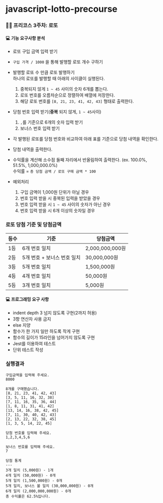 # javascript-lotto-precourse

### 🙏🏻 프리코스 3주차: 로또

#### 💻 기능 요구사항 분석

- 로또 구입 금액 입력 받기
- `구입 가격 / 1000` 을 통해 발행할 로또 개수 구하기
- 발행할 로또 수 만큼 로또 발행하기  
  하나의 로또를 발행할 때 아래의 사이클이 실행된다.
  1. 중복되지 않게 `1 ~ 45` 사이의 숫자 6개를 뽑는다.
  2. 로또 번호를 오름차순으로 정렬하여 배열에 저장한다.
  3. 해당 로또 번호를 `[8, 21, 23, 41, 42, 43]` 형태로 출력한다.
- 당첨 번호 입력 받기(**중복** 되지 않게, `1 ~ 45`사이)
  1. `,`를 기준으로 6개의 숫자 입력 받기
  2. 보너스 번호 입력 받기
- 각 발행된 로또를 당첨 번호와 비교하여 아래 표를 기준으로 당첨 내역을 확인한다.
- 당첨 내역을 출력한다.
- 수익률을 계산해 소수점 둘째 자리에서 반올림하여 출력한다. (ex. 100.0%, 51.5%, 1,000,000.0%)  
  수익률 = `총 당첨 금액 / 로또 구매 금액 * 100`

- 예외처리
  1. 구입 금액이 1,000원 단위가 아닐 경우
  2. 번호 입력 받을 시 중복된 입력을 받았을 경우
  3. 번호 입력 받을 시 `1 ~ 45` 사이의 숫자가 아닌 경우
  4. 번호 입력 받을 시 6개 이상의 숫자일 경우

### 로또 당첨 기준 및 당첨금액

| 등수 | 기준                        | 당첨금액        |
| ---- | --------------------------- | --------------- |
| 1등  | 6개 번호 일치               | 2,000,000,000원 |
| 2등  | 5개 번호 + 보너스 번호 일치 | 30,000,000원    |
| 3등  | 5개 번호 일치               | 1,500,000원     |
| 4등  | 4개 번호 일치               | 50,000원        |
| 5등  | 3개 번호 일치               | 5,000원         |

#### 💻 프로그래밍 요구 사항

- indent depth 3 넘지 않도록 구현(2까지 허용)
- 3항 연산자 사용 금지
- else 지양
- 함수가 한 가지 일만 하도록 작게 구현
- 함수의 길이가 15라인을 넘어가지 않도록 구현
- Jest를 이용하여 테스트
- 단위 테스트 작성

### 실행결과

```
구입금액을 입력해 주세요.
8000

8개를 구매했습니다.
[8, 21, 23, 41, 42, 43]
[3, 5, 11, 16, 32, 38]
[7, 11, 16, 35, 36, 44]
[1, 8, 11, 31, 41, 42]
[13, 14, 16, 38, 42, 45]
[7, 11, 30, 40, 42, 43]
[2, 13, 22, 32, 38, 45]
[1, 3, 5, 14, 22, 45]

당첨 번호를 입력해 주세요.
1,2,3,4,5,6

보너스 번호를 입력해 주세요.
7

당첨 통계
---
3개 일치 (5,000원) - 1개
4개 일치 (50,000원) - 0개
5개 일치 (1,500,000원) - 0개
5개 일치, 보너스 볼 일치 (30,000,000원) - 0개
6개 일치 (2,000,000,000원) - 0개
총 수익률은 62.5%입니다.
```
